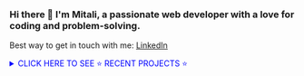 ### Hi there 👋 I'm Mitali, a passionate web developer with a love for coding and problem-solving.

Best way to get in touch with me: [LinkedIn](https://www.linkedin.com/in/mitali-shaleen-shah/)

<details>
    <summary style="color: blue; font-size: "20px";">CLICK HERE TO SEE ⭐️ RECENT PROJECTS ⭐️</summary>
    <table>
        <tr>
            <th>Title</th>
            <th>Tech Stack</th>
            <th>Links</th>
        </tr>
        <tr>
            <td>Dictionary Web App</td>
            <td>TypeScript, React, Styled Components, Mobile-first</td>
            <td><a href="https://github.com/MitaliShah/dictionary-ts">GitHub Repo</a> | <a href="https://willowy-palmier-f2948f.netlify.app/">Live</a></td>
        </tr>
        <tr>
            <td>Tip calculator app</td>
            <td>React, Styled Components, Mobile-first</td>
            <td><a href="https://github.com/MitaliShah/tip-calculator-app">GitHub Repo</a> | <a href="https://vocal-kelpie-b5b22d.netlify.app/">Live</a></td>
        </tr>
        <tr>
            <td>Time tracking dashboard</td>
            <td>React, Styled Components, CSS custom properties, Mobile-first</td>
            <td><a href="https://github.com/MitaliShah/time-tracking-dashboard">GitHub Repo</a> | <a href="https://effulgent-squirrel-fb282b.netlify.app/">Live</a></td>
        </tr>
        <tr>
            <td>Newsletter sign-up form</td>
            <td>HTML, CSS custom properties, JavaScript, Mobile-first</td>
            <td><a href="https://github.com/MitaliShah/newsletter-sign-up-form-with-success-message">GitHub Repo</a> | <a href="https://mitalishah.github.io/newsletter-sign-up-form-with-success-message/">Live</a></td>
        </tr>
        <tr>
            <td>Skilled e-learning landing page</td>
            <td>HTML, CSS Grid, Sass, Mobile-first</td>
            <td><a href="https://github.com/MitaliShah/e-learning-landing-page?tab=readme-ov-file#built-with">GitHub Repo</a> | <a href="https://aesthetic-dolphin-25c99d.netlify.app/">Live</a></td>
        </tr>
        <tr>
            <td>Article preview component</td>
            <td>HTML, JavaScript, Flexbox, Mobile-first</td>
            <td><a href="https://github.com/MitaliShah/article-preview-component">GitHub Repo</a> | <a href="https://mitalishah.github.io/article-preview-component/">Live</a></td>
        </tr>
        <tr>
            <td>Meet landing page</td>
            <td>HTML, CSS, Flexbox, Mobile-first</td>
            <td><a href="https://github.com/MitaliShah/meet-landing-page">GitHub Repo</a> | <a href="https://mitalishah.github.io/meet-landing-page/">Live</a></td>
        </tr>
        <tr>
            <td>Four card feature section</td>
            <td>HTML, CSS grid, Flexbox, Mobile-first</td>
            <td><a href="https://github.com/MitaliShah/four-card-feature-section">GitHub Repo</a> | <a href="https://mitalishah.github.io/four-card-feature-section/">Live</a></td>
        </tr>
        <tr>
            <td>Testimonials grid section</td>
            <td>HTML, CSS grid, Flexbox, Mobile-first</td>
            <td><a href="https://github.com/MitaliShah/testimonials-grid-section">GitHub Repo</a> | <a href="https://mitalishah.github.io/testimonials-grid-section/">Live</a></td>
        </tr>
        <tr>
            <td>FAQ accordion</td>
            <td>React, Styled Components, Mobile-first</td>
            <td><a href="https://github.com/MitaliShah/faq-accordion">GitHub Repo</a> | <a href="https://tranquil-buttercream-5a3041.netlify.app/">Live</a></td>
        </tr>
        <tr>
            <td>Product preview card component</td>
            <td>HTML, CSS, Flexbox, Mobile-first</td>
            <td><a href="https://github.com/MitaliShah/product-preview-card-component">GitHub Repo</a> | <a href="https://mitalishah.github.io/product-preview-card-component/">Live</a></td>
        </tr>
        <tr>
            <td>Results summary component</td>
            <td>HTML, CSS custom properties, Flexbox, Mobile-first</td>
            <td><a href="https://github.com/MitaliShah/results-summary-component?tab=readme-ov-file#links">GitHub Repo</a> | <a href="https://mitalishah.github.io/results-summary-component/">Live</a></td>
        </tr>
        <tr>
            <td>3-column preview card</td>
            <td>HTML, CSS, Flexbox, Mobile-first</td>
            <td><a href="https://github.com/MitaliShah/3-column-preview-card">GitHub Repo</a> | <a href="https://mitalishah.github.io/3-column-preview-card/">Live</a></td>
        </tr>
        <tr>
            <td>Single price grid component</td>
            <td>HTML, CSS, Flexbox, Mobile-first</td>
            <td><a href="https://github.com/MitaliShah/single-price-grid-componentt">GitHub Repo</a> | <a href="https://mitalishah.github.io/single-price-grid-componentt/">Live</a></td>
        </tr>
        <tr>
            <td>QR code component</td>
            <td>HTML, CSS, Flexbox, Mobile-first</td>
            <td><a href="https://github.com/MitaliShah/qr-code-component">GitHub Repo</a> | <a href="https://mitalishah.github.io/qr-code-component/">Live</a></td>
        </tr>
        <tr>
            <td>Font Clone</td>
            <td>React, React Hooks, HTML, CSS</td>
            <td><a href="https://github.com/MitaliShah/font-clone?tab=readme-ov-file">GitHub Repo</a> | <a href="https://brilliant-daffodil-b31c43.netlify.app/">Live</a></td>
        </tr>
        <tr>
            <td>Oldagram</td>
            <td>HTML, CSS, JavaScript</td>
            <td><a href="https://github.com/MitaliShah/oldagram?tab=readme-ov-file#links">GitHub Repo</a> | <a href="https://mitalishah.github.io/oldagram/">Live</a></td>
        </tr>
    </table>
</details>


<!--
**MitaliShah/MitaliShah** is a ✨ _special_ ✨ repository because its `README.md` (this file) appears on your GitHub profile.

Here are some ideas to get you started:

- 🔭 I’m currently working on ...
- 🌱 I’m currently learning ...
- 👯 I’m looking to collaborate on ...
- 🤔 I’m looking for help with ...
- 💬 Ask me about ...
- 📫 How to reach me: ...
- 😄 Pronouns: ...
- ⚡ Fun fact: ...
-->
